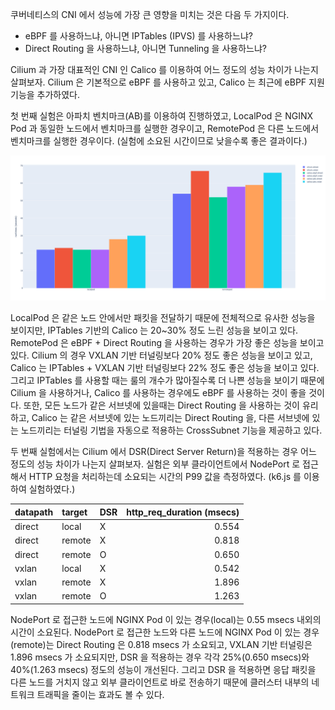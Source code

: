 쿠버네티스의 CNI 에서 성능에 가장 큰 영향을 미치는 것은 다음 두 가지이다.

- eBPF 를 사용하느냐, 아니면 IPTables (IPVS) 를 사용하느냐?
- Direct Routing 을 사용하느냐, 아니면 Tunneling 을 사용하느냐?

Cilium 과 가장 대표적인 CNI 인 Calico 를 이용하여 어느 정도의 성능 차이가 나는지 살펴보자. Cilium 은 기본적으로 eBPF 를 사용하고 있고, Calico 는 최근에 eBPF 지원 기능을 추가하였다.

첫 번째 실험은 아파치 벤치마크(AB)를 이용하여 진행하였고, LocalPod 은 NGINX Pod 과 동일한 노드에서 벤치마크를 실행한 경우이고, RemotePod 은 다른 노드에서 벤치마크를 실행한 경우이다. (실험에 소요된 시간이므로 낮을수록 좋은 결과이다.)

![routing.benchmark](./routing.benchmark.png)

LocalPod 은 같은 노드 안에서만 패킷을 전달하기 때문에 전체적으로 유사한 성능을 보이지만, IPTables 기반의 Calico 는 20~30% 정도 느린 성능을 보이고 있다. RemotePod 은 eBPF + Direct Routing 을 사용하는 경우가 가장 좋은 성능을 보이고 있다. Cilium 의 경우 VXLAN 기반 터널링보다 20% 정도 좋은 성능을 보이고 있고, Calico 는 IPTables + VXLAN 기반 터널링보다 22% 정도 좋은 성능을 보이고 있다. 그리고 IPTables 를 사용할 때는 룰의 개수가 많아질수록 더 나쁜 성능을 보이기 때문에 Cilium 을 사용하거나, Calico 를 사용하는 경우에도 eBPF 를 사용하는 것이 좋을 것이다. 또한, 모든 노드가 같은 서브넷에 있을때는 Direct Routing 을 사용하는 것이 유리하고, Calico 는 같은 서브넷에 있는 노드끼리는 Direct Routing 을, 다른 서브넷에 있는 노드끼리는 터널링 기법을 자동으로 적용하는 CrossSubnet 기능을 제공하고 있다.

두 번째 실험에서는 Cilium 에서 DSR(Direct Server Return)을 적용하는 경우 어느 정도의 성능 차이가 나는지 살펴보자. 실험은 외부 클라이언트에서 NodePort 로 접근해서 HTTP 요청을 처리하는데 소요되는 시간의 P99 값을 측정하였다. (k6.js 를 이용하여 실험하였다.)

| datapath | target | DSR | http_req_duration (msecs) |
| :------- | :----- | :-- | ------------------------: |
| direct   | local  | X   |                     0.554 |
| direct   | remote | X   |                     0.818 |
| direct   | remote | O   |                     0.650 |
| vxlan    | local  | X   |                     0.542 |
| vxlan    | remote | X   |                     1.896 |
| vxlan    | remote | O   |                     1.263 |

NodePort 로 접근한 노드에 NGINX Pod 이 있는 경우(local)는 0.55 msecs 내외의 시간이 소요된다. NodePort 로 접근한 노드와 다른 노드에 NGINX Pod 이 있는 경우(remote)는 Direct Routing 은 0.818 msecs 가 소요되고, VXLAN 기반 터널링은 1.896 msecs 가 소요되지만, DSR 을 적용하는 경우 각각 25%(0.650 msecs)와 40%(1.263 msecs) 정도의 성능이 개선된다. 그리고 DSR 을 적용하면 응답 패킷을 다른 노드를 거치지 않고 외부 클라이언트로 바로 전송하기 때문에 클러스터 내부의 네트워크 트래픽을 줄이는 효과도 볼 수 있다.
